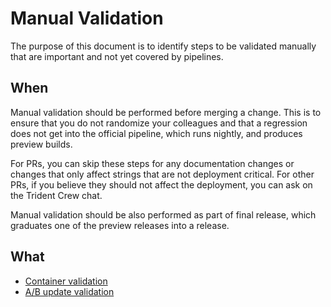 # Manual Validation

The purpose of this document is to identify steps to be validated manually that
are important and not yet covered by pipelines.

## When

Manual validation should be performed before merging a change. This is to ensure
that you do not randomize your colleagues and that a regression does not get
into the official pipeline, which runs nightly, and produces preview builds.

For PRs, you can skip these steps for any documentation changes or changes that
only affect strings that are not deployment critical. For other PRs, if you
believe they should not affect the deployment, you can ask on the Trident Crew chat.

Manual validation should be also performed as part of final release, which
graduates one of the preview releases into a release.

## What

- [Container validation](validating-container.md)
- [A/B update validation](validating-ab-update.md)
